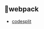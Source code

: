 ## :wrench:webpack

- [codesplit](https://github.com/Primroses/offer-reaper/tree/master/Webpack/codeSplit)